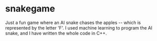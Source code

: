 # snakegame


Just a fun game where an AI snake chases the apples -- which is represented by the letter 'F'. I used machine learning to program the AI snake, and I have written the whole code in C++. 
